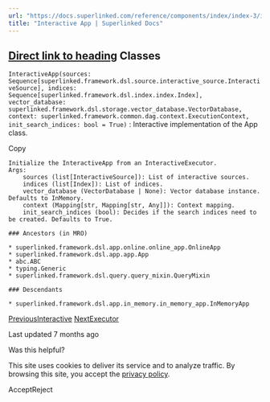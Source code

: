 ```yaml
---
url: "https://docs.superlinked.com/reference/components/index/index-3/interactive_app"
title: "Interactive App | Superlinked Docs"
---
```


## [Direct link to heading](https://docs.superlinked.com/reference/components/index/index-3/interactive_app\#classes)    Classes

`InteractiveApp(sources: Sequence[superlinked.framework.dsl.source.interactive_source.InteractiveSource], indices: Sequence[superlinked.framework.dsl.index.index.Index], vector_database: superlinked.framework.dsl.storage.vector_database.VectorDatabase, context: superlinked.framework.common.dag.context.ExecutionContext, init_search_indices: bool = True)` : Interactive implementation of the App class.

Copy

```inline-grid min-w-full grid-cols-[auto_1fr] [count-reset:line] print:whitespace-pre-wrap
Initialize the InteractiveApp from an InteractiveExecutor.
Args:
    sources (list[InteractiveSource]): List of interactive sources.
    indices (list[Index]): List of indices.
    vector_database (VectorDatabase | None): Vector database instance. Defaults to InMemory.
    context (Mapping[str, Mapping[str, Any]]): Context mapping.
    init_search_indices (bool): Decides if the search indices need to be created. Defaults to True.

### Ancestors (in MRO)

* superlinked.framework.dsl.app.online.online_app.OnlineApp
* superlinked.framework.dsl.app.app.App
* abc.ABC
* typing.Generic
* superlinked.framework.dsl.query.query_mixin.QueryMixin

### Descendants

* superlinked.framework.dsl.app.in_memory.in_memory_app.InMemoryApp
```

[PreviousInteractive](https://docs.superlinked.com/reference/components/index/index-3) [NextExecutor](https://docs.superlinked.com/reference/components/index-1)

Last updated 7 months ago

Was this helpful?

This site uses cookies to deliver its service and to analyze traffic. By browsing this site, you accept the [privacy policy](https://superlinked.com/policies/privacy-policy).

AcceptReject